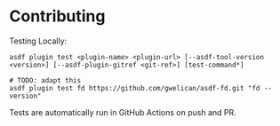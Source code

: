 # Contributing

Testing Locally:

```shell
asdf plugin test <plugin-name> <plugin-url> [--asdf-tool-version <version>] [--asdf-plugin-gitref <git-ref>] [test-command*]

# TODO: adapt this
asdf plugin test fd https://github.com/gwelican/asdf-fd.git "fd --version"
```

Tests are automatically run in GitHub Actions on push and PR.
